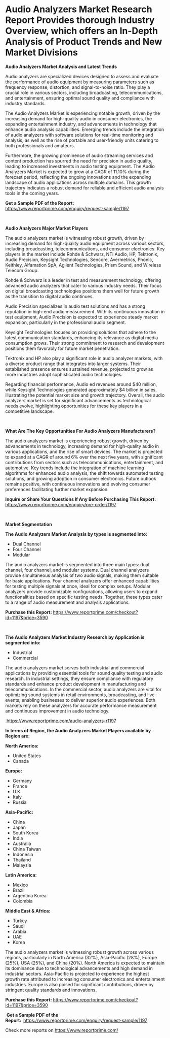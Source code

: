 <p><h1>Audio Analyzers Market Research Report Provides thorough Industry Overview, which offers an In-Depth Analysis of Product Trends and New Market Divisions</h1></p><p><strong>Audio Analyzers Market Analysis and Latest Trends</strong></p>
<p><p>Audio analyzers are specialized devices designed to assess and evaluate the performance of audio equipment by measuring parameters such as frequency response, distortion, and signal-to-noise ratio. They play a crucial role in various sectors, including broadcasting, telecommunications, and entertainment, ensuring optimal sound quality and compliance with industry standards. </p><p>The Audio Analyzers Market is experiencing notable growth, driven by the increasing demand for high-quality audio in consumer electronics, the expanding entertainment industry, and advancements in technology that enhance audio analysis capabilities. Emerging trends include the integration of audio analyzers with software solutions for real-time monitoring and analysis, as well as the rise of portable and user-friendly units catering to both professionals and amateurs. </p><p>Furthermore, the growing prominence of audio streaming services and content production has spurred the need for precision in audio quality, leading to increased investments in audio testing equipment. The Audio Analyzers Market is expected to grow at a CAGR of 11.10% during the forecast period, reflecting the ongoing innovations and the expanding landscape of audio applications across multiple domains. This growth trajectory indicates a robust demand for reliable and efficient audio analysis tools in the coming years.</p></p>
<p><strong>Get a Sample PDF of the Report:&nbsp;</strong> <a href="https://www.reportprime.com/enquiry/request-sample/1197?utm_campaign=2934&utm_medium=2&utm_source=Github&utm_content=ia&utm_term=18032025&utm_id=audio-analyzers">https://www.reportprime.com/enquiry/request-sample/1197</a></p>
<p>&nbsp;</p>
<p><strong>Audio Analyzers Major Market Players</strong></p>
<p><p>The audio analyzers market is witnessing robust growth, driven by increasing demand for high-quality audio equipment across various sectors, including broadcasting, telecommunications, and consumer electronics. Key players in the market include Rohde & Schwarz, NTi Audio, HP, Tektronix, Audio Precision, Keysight Technologies, Sencore, Avermetrics, Phonic, Keithley, Alfamation SpA, Agilent Technologies, Prism Sound, and Wireless Telecom Group.</p><p>Rohde & Schwarz is a leader in test and measurement technology, offering advanced audio analyzers that cater to various industry needs. Their focus on digital broadcasting technologies positions them well for future growth as the transition to digital audio continues.</p><p>Audio Precision specializes in audio test solutions and has a strong reputation in high-end audio measurement. With its continuous innovation in test equipment, Audio Precision is expected to experience steady market expansion, particularly in the professional audio segment.</p><p>Keysight Technologies focuses on providing solutions that adhere to the latest communication standards, enhancing its relevance as digital media consumption grows. Their strong commitment to research and development positions them favorably for future market penetration.</p><p>Tektronix and HP also play a significant role in audio analyzer markets, with a diverse product range that integrates into larger systems. Their established presence ensures sustained revenue, projected to grow as more industries adopt sophisticated audio technologies.</p><p>Regarding financial performance, Audio ed revenues around $40 million, while Keysight Technologies generated approximately $4 billion in sales, illustrating the potential market size and growth trajectory. Overall, the audio analyzers market is set for significant advancements as technological needs evolve, highlighting opportunities for these key players in a competitive landscape.</p></p>
<p>&nbsp;</p>
<p><strong>What Are The Key Opportunities For Audio Analyzers Manufacturers?</strong></p>
<p><p>The audio analyzers market is experiencing robust growth, driven by advancements in technology, increasing demand for high-quality audio in various applications, and the rise of smart devices. The market is projected to expand at a CAGR of around 6% over the next five years, with significant contributions from sectors such as telecommunications, entertainment, and automotive. Key trends include the integration of machine learning algorithms for enhanced audio analysis, the shift towards automated testing solutions, and growing adoption in consumer electronics. Future outlook remains positive, with continuous innovations and evolving consumer preferences facilitating further market expansion.</p></p>
<p><strong>Inquire or Share Your Questions If Any Before Purchasing This Report:</strong> <a href="https://www.reportprime.com/enquiry/pre-order/1197?utm_campaign=2934&utm_medium=2&utm_source=Github&utm_content=ia&utm_term=18032025&utm_id=audio-analyzers">https://www.reportprime.com/enquiry/pre-order/1197</a></p>
<p>&nbsp;</p>
<p><strong>Market Segmentation</strong></p>
<p><strong>The Audio Analyzers Market Analysis by types is segmented into:</strong></p>
<p><ul><li>Dual Channel</li><li>Four Channel</li><li>Modular</li></ul></p>
<p><p>The audio analyzers market is segmented into three main types: dual channel, four channel, and modular systems. Dual channel analyzers provide simultaneous analysis of two audio signals, making them suitable for basic applications. Four channel analyzers offer enhanced capabilities for testing multiple signals at once, ideal for complex setups. Modular analyzers provide customizable configurations, allowing users to expand functionalities based on specific testing needs. Together, these types cater to a range of audio measurement and analysis applications.</p></p>
<p><strong>Purchase this Report:&nbsp;</strong><a href="https://www.reportprime.com/checkout?id=1197&price=3590&utm_campaign=2934&utm_medium=2&utm_source=Github&utm_content=ia&utm_term=18032025&utm_id=audio-analyzers">https://www.reportprime.com/checkout?id=1197&price=3590</a></p>
<p>&nbsp;</p>
<p><strong>The Audio Analyzers Market Industry Research by Application is segmented into:</strong></p>
<p><ul><li>Industrial</li><li>Commercial</li></ul></p>
<p><p>The audio analyzers market serves both industrial and commercial applications by providing essential tools for sound quality testing and audio research. In industrial settings, they ensure compliance with regulatory standards and enhance product development in manufacturing and telecommunications. In the commercial sector, audio analyzers are vital for optimizing sound systems in retail environments, broadcasting, and live events, enabling businesses to deliver superior audio experiences. Both markets rely on these analyzers for accurate performance measurement and continuous improvement in audio technology.</p></p>
<p><a href="https://www.reportprime.com/audio-analyzers-r1197?utm_campaign=2934&utm_medium=2&utm_source=Github&utm_content=ia&utm_term=18032025&utm_id=audio-analyzers">&nbsp;https://www.reportprime.com/audio-analyzers-r1197</a></p>
<p><strong>In terms of Region, the Audio Analyzers Market Players available by Region are:</strong></p>
<p>
    <p> <strong> North America: </strong>
        <ul>
            <li>United States</li>
            <li>Canada</li>
        </ul>
        </p> 
    <p> <strong> Europe: </strong>
        <ul>
            <li>Germany</li>
            <li>France</li>
            <li>U.K.</li>
            <li>Italy</li>
            <li>Russia</li>
        </ul>
        </p> 
    <p> <strong> Asia-Pacific: </strong>
        <ul>
            <li>China</li>
            <li>Japan</li>
            <li>South Korea</li>
            <li>India</li>
            <li>Australia</li>
            <li>China Taiwan</li>
            <li>Indonesia</li>
            <li>Thailand</li>
            <li>Malaysia</li>
        </ul>
        </p> 
    <p> <strong> Latin America: </strong>
        <ul>
            <li>Mexico</li>
            <li>Brazil</li>
            <li>Argentina Korea</li>
            <li>Colombia</li>
        </ul>
        </p> 
    <p> <strong> Middle East & Africa: </strong>
        <ul>
            <li>Turkey</li>
            <li>Saudi</li>
            <li>Arabia</li>
            <li>UAE</li>
            <li>Korea</li>
        </ul>
    </p>
    </p>
<p><p>The audio analyzers market is witnessing robust growth across various regions, particularly in North America (32%), Asia-Pacific (28%), Europe (25%), USA (25%), and China (20%). North America is expected to maintain its dominance due to technological advancements and high demand in industrial sectors. Asia-Pacific is projected to experience the highest growth rate attributed to increasing consumer electronics and entertainment industries. Europe is also poised for significant contributions, driven by stringent quality standards and innovations.</p></p>
<p><strong>Purchase this Report: </strong><a href="https://www.reportprime.com/checkout?id=1197&price=3590&utm_campaign=2934&utm_medium=2&utm_source=Github&utm_content=ia&utm_term=18032025&utm_id=audio-analyzers">https://www.reportprime.com/checkout?id=1197&price=3590</a></p>
<p>&nbsp;<strong>Get a Sample PDF of the Report:&nbsp;&nbsp;</strong><a href="https://www.reportprime.com/enquiry/request-sample/1197?utm_campaign=2934&utm_medium=2&utm_source=Github&utm_content=ia&utm_term=18032025&utm_id=audio-analyzers">https://www.reportprime.com/enquiry/request-sample/1197</a></p>
<p><strong></strong></p>
<p>Check more reports on <a href="https://www.reportprime.com/?utm_campaign=2934&utm_medium=2&utm_source=Github&utm_content=ia&utm_term=18032025&utm_id=audio-analyzers">https://www.reportprime.com/</a></p>